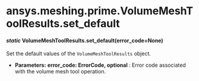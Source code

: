 # ansys.meshing.prime.VolumeMeshToolResults.set_default



#### *static* VolumeMeshToolResults.set_default(error_code=None)

Set the default values of the `VolumeMeshToolResults` object.

* **Parameters:**
  **error_code: ErrorCode, optional**
  : Error code associated with the volume mesh tool operation.

<!-- !! processed by numpydoc !! -->

